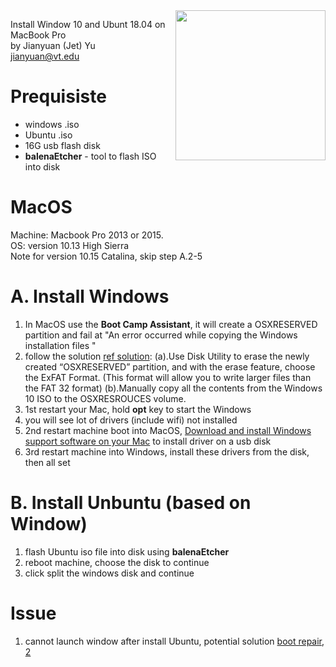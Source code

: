 <img src="https://filebox.ece.vt.edu/~jbhuang/images/vt-logo.png" width="240" align="right">  

Install Window 10 and Ubunt 18.04  on MacBook Pro  
by Jianyuan (Jet) Yu  
jianyuan@vt.edu 

# Prequisiste
* windows .iso
* Ubuntu .iso
* 16G usb flash disk
* **balenaEtcher** - tool to flash ISO into disk

# MacOS
Machine: Macbook Pro 2013 or 2015.  
OS: version 10.13 High Sierra  
Note for version 10.15 Catalina, skip step A.2-5  

  

# A. Install Windows
1. In MacOS use the **Boot Camp Assistant**, it will create a OSXRESERVED partition and fail at "An error occurred while copying the Windows installation files "
2. follow the solution [ref solution](https://discussions.apple.com/thread/8633033): (a).Use Disk Utility to erase the newly created “OSXRESERVED” partition, and with the erase feature, choose the ExFAT Format. (This format will allow you to write larger files than the FAT 32 format) (b).Manually copy all the contents from the Windows 10 ISO to the OSXRESROUCES volume.
3. 1st restart your Mac, hold **opt** key to start the Windows
4. you will see lot of drivers (include wifi) not installed
5. 2nd restart machine boot into MacOS, [Download and install Windows support software on your Mac](https://support.apple.com/en-us/HT204923) to install driver on a usb disk
6. 3rd restart machine into Windows, install these drivers from the disk, then all set



# B. Install Unbuntu (based on Window)
1. flash Ubuntu iso file into disk using **balenaEtcher** 
2. reboot machine, choose the disk to continue
3. click split the windows disk and continue



# Issue
1. cannot launch window after install Ubuntu, potential solution [boot repair](https://help.ubuntu.com/community/Boot-Repair), [2](https://itectec.com/ubuntu/ubuntu-repair-windows-boot-loader-after-installing-ubuntu-on-macbook-pro/)
